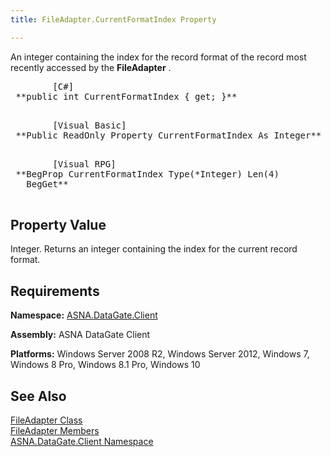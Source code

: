 ```yaml
---
title: FileAdapter.CurrentFormatIndex Property

---
```


An integer containing the index for the record format of the record most recently accessed by the **FileAdapter** . 
<pre class="prettyprint">        <span class="lang">[C#]</span>
 **public int CurrentFormatIndex { get; }** 
      </pre>
<pre class="prettyprint">        <span class="lang">[Visual Basic] </span>
 **Public ReadOnly Property CurrentFormatIndex As Integer** 
      </pre>
<pre class="prettyprint">        <span class="lang">[Visual RPG]</span>
 **BegProp CurrentFormatIndex Type(*Integer) Len(4)
   BegGet** 
      </pre>

## Property Value

Integer. Returns an integer containing the index for the current record format. 
## Requirements

**Namespace:** [ASNA.DataGate.Client](datagate-client-namespace.html) 

**Assembly:** ASNA DataGate Client

**Platforms:** Windows Server 2008 R2, Windows Server 2012, Windows 7, Windows 8 Pro, Windows 8.1 Pro, Windows 10
## See Also


[FileAdapter Class](file-adapter-class.html)
      <br />
      [
					FileAdapter Members](file-adapter-members.html)
      <br />
      [ASNA.DataGate.Client 
					Namespace](datagate-client-namespace.html)

